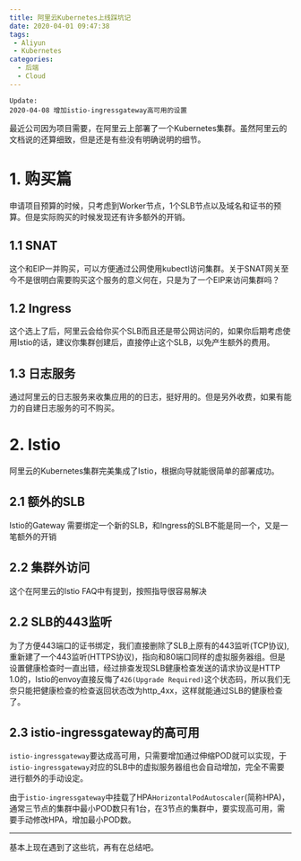 ```yaml
---
title: 阿里云Kubernetes上线踩坑记
date: 2020-04-01 09:47:38
tags:
 - Aliyun
 - Kubernetes
categories:
  - 后端
  - Cloud
---
```


```
Update:
2020-04-08 增加istio-ingressgateway高可用的设置
```

最近公司因为项目需要，在阿里云上部署了一个Kubernetes集群。虽然阿里云的文档说的还算细致，但是还是有些没有明确说明的细节。

# 1. 购买篇

申请项目预算的时候，只考虑到Worker节点，1个SLB节点以及域名和证书的预算。但是实际购买的时候发现还有许多额外的开销。

## 1.1 SNAT

这个和EIP一并购买，可以方便通过公网使用kubectl访问集群。关于SNAT网关至今不是很明白需要购买这个服务的意义何在，只是为了一个EIP来访问集群吗？

## 1.2 Ingress

这个选上了后，阿里云会给你买个SLB而且还是带公网访问的，如果你后期考虑使用Istio的话，建议你集群创建后，直接停止这个SLB，以免产生额外的费用。

## 1.3 日志服务

通过阿里云的日志服务来收集应用的的日志，挺好用的。但是另外收费，如果有能力的自建日志服务的可不购买。

# 2. Istio

阿里云的Kubernetes集群完美集成了Istio，根据向导就能很简单的部署成功。

## 2.1 额外的SLB

Istio的Gateway 需要绑定一个新的SLB，和Ingress的SLB不能是同一个，又是一笔额外的开销

## 2.2 集群外访问

这个在阿里云的Istio FAQ中有提到，按照指导很容易解决

## 2.2 SLB的443监听

为了方便443端口的证书绑定，我们直接删除了SLB上原有的443监听(TCP协议), 重新建了一个443监听(HTTPS协议)，指向和80端口同样的虚拟服务器组。但是设置健康检查时一直出错，经过排查发现SLB健康检查发送的请求协议是HTTP 1.0的，Istio的envoy直接反悔了`426(Upgrade Required)`这个状态码，所以我们无奈只能把健康检查的检查返回状态改为http_4xx，这样就能通过SLB的健康检查了。

## 2.3 istio-ingressgateway的高可用

`istio-ingressgateway`要达成高可用，只需要增加通过伸缩POD就可以实现，于`istio-ingressgateway`对应的SLB中的虚拟服务器组也会自动增加，完全不需要进行额外的手动设定。

由于`istio-ingressgateway`中挂载了HPA`HorizontalPodAutoscaler`(简称HPA)，通常三节点的集群中最小POD数只有1台，在3节点的集群中，要实现高可用，需要手动修改HPA，增加最小POD数。

---

基本上现在遇到了这些坑，再有在总结吧。
